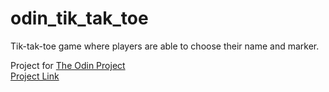 # odin_tik_tak_toe

Tik-tak-toe game where players are able to choose their name and marker.

Project for [The Odin Project](https://www.theodinproject.com/)
<br />
[Project Link](https://www.theodinproject.com/lessons/javascript-tic-tac-toe)